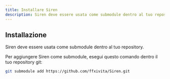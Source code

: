 ```yaml
---
title: Installare Siren
description: Siren deve essere usata come submodule dentro al tuo repository.
---
```


## Installazione
Siren deve essere usata come submodule dentro al tuo repository. 

Per aggiungere Siren come submodule, esegui questo comando dentro il tuo repository git:

```bash
git submodule add https://github.com/ffxivita/Siren.git
```